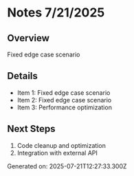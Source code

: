 # Notes 7/21/2025

## Overview
Fixed edge case scenario

## Details
- Item 1: Fixed edge case scenario
- Item 2: Fixed edge case scenario
- Item 3: Performance optimization

## Next Steps
1. Code cleanup and optimization
2. Integration with external API

Generated on: 2025-07-21T12:27:33.300Z
